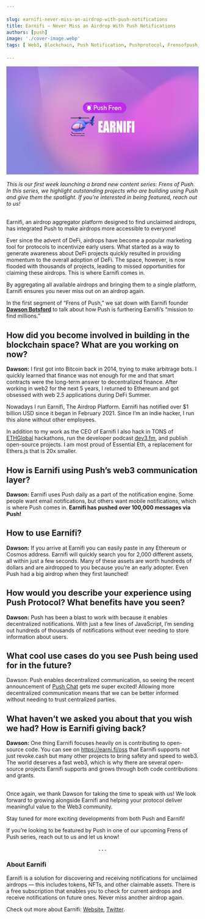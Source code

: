 ```yaml
---

slug: earnifi-never-miss-an-airdrop-with-push-notifications
title: Earnifi — Never Miss an Airdrop With Push Notifications
authors: [push]
image: './cover-image.webp'
tags: [ Web3, Blockchain, Push Notification, Pushprotocol, Frensofpush, Customer Success]

---
```


![Cover image of Earnifi — Never Miss an Airdrop With Push Notifications](./cover-image.webp)

<i>This is our first week launching a brand new content series: Frens of Push. In this series, we highlight outstanding projects who are building using Push and give them the spotlight. If you’re interested in being featured, reach out to us!</i><br/><br/>

<!--truncate-->

Earnifi, an airdrop aggregator platform designed to find unclaimed airdrops, has integrated Push to make airdrops more accessible to everyone!

Ever since the advent of DeFi, airdrops have become a popular marketing tool for protocols to incentivize early users. What started as a way to generate awareness about DeFi projects quickly resulted in providing momentum to the overall adoption of DeFi. The space, however, is now flooded with thousands of projects, leading to missed opportunities for claiming these airdrops. This is where Earnifi comes in.

By aggregating all available airdrops and bringing them to a single platform, Earnifi ensures you never miss out on an airdrop again.

In the first segment of “Frens of Push,” we sat down with Earnifi founder <a href="https://twitter.com/DawsonBotsford"><b>Dawson Botsford</b></a> to talk about how Push is furthering Earnifi’s “mission to find millions.”

## How did you become involved in building in the blockchain space? What are you working on now?
<b>Dawson:</b> I first got into Bitcoin back in 2014, trying to make arbitrage bots. I quickly learned that finance was not enough for me and that smart contracts were the long-term answer to decentralized finance. After working in web2 for the next 5 years, I returned to Ethereum and got obsessed with web 2.5 applications during DeFi Summer.

Nowadays I run Earnifi, The Airdrop Platform. Earnifi has notified over $1 billion USD since it began in February 2021. Since I’m an indie hacker, I run this alone without other employees.

In addition to my work as the CEO of Earnifi I also hack in TONS of [ETHGlobal](https://medium.com/u/3d1733b8e86a?source=post_page-----9ee5805730f9--------------------------------) hackathons, run the developer podcast [dev3.fm](https://reflect.fm/anchor/dev-3), and publish open-source projects. I am most proud of Essential Eth, a replacement for Ethers.js that is 20x smaller.

## How is Earnifi using Push’s web3 communication layer?
<b>Dawson:</b> Earnifi uses Push daily as a part of the notification engine. Some people want email notifications, but others want mobile notifications, which is where Push comes in. <b>Earnifi has pushed over 100,000 messages via Push!</b>

## How to use Earnifi?
<b>Dawson:</b> If you arrive at Earnifi you can easily paste in any Ethereum or Cosmos address. Earnifi will quickly search you for 2,000 different assets, all within just a few seconds. Many of these assets are worth hundreds of dollars and are airdropped to you because you’re an early adopter. Even Push had a big airdrop when they first launched!

## How would you describe your experience using Push Protocol? What benefits have you seen?
<b>Dawson:</b> Push has been a blast to work with because it enables decentralized notifications. With just a few lines of JavaScript, I’m sending out hundreds of thousands of notifications without ever needing to store information about users.

## What cool use cases do you see Push being used for in the future?
Dawson: Push enables decentralized communication, so seeing the recent announcement of [Push Chat](https://app.push.org/#/chat) gets me super excited! Allowing more decentralized communication means that we can be better informed without needing to trust centralized parties.

## What haven’t we asked you about that you wish we had? How is Earnifi giving back?
<b>Dawson:</b> One thing Earnifi focuses heavily on is contributing to open-source code. You can see on <a href="https://earni.fi/oss">https://earni.fi/oss</a> that Earnifi supports not just revoke.cash but many other projects to bring safety and speed to web3. The world deserves a fast web3, which is why there are several open-source projects Earnifi supports and grows through both code contributions and grants.<br/><br/>

Once again, we thank Dawson for taking the time to speak with us! We look forward to growing alongside Earnifi and helping your protocol deliver meaningful value to the Web3 community.

Stay tuned for more exciting developments from both Push and Earnifi!

If you’re looking to be featured by Push in one of our upcoming Frens of Push series, reach out to us and let us know!


<center><b>.  .  .</b></center>

### About Earnifi
Earnifi is a solution for discovering and receiving notifications for unclaimed airdrops — this includes tokens, NFTs, and other claimable assets. There is a free subscription that enables you to check for current airdrops and receive notifications on future ones. Never miss another airdrop again.

Check out more about Earnifi: [Website](https://earni.fi/), [Twitter](https://twitter.com/Earni_fi).


